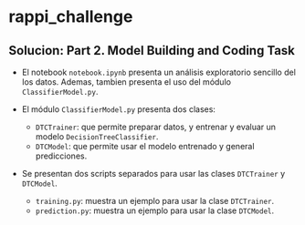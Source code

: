 # rappi_challenge

## Solucion: Part 2. Model Building and Coding Task

- El notebook `notebook.ipynb` presenta un análisis exploratorio sencillo del los datos. Ademas, tambien presenta el uso del módulo `ClassifierModel.py`.

- El módulo `ClassifierModel.py` presenta dos clases:
    * `DTCTrainer`: que permite preparar datos, y entrenar y evaluar un modelo `DecisionTreeClassifier`.
    * `DTCModel`: que permite usar el modelo entrenado y general predicciones.

- Se presentan dos scripts separados para usar las clases `DTCTrainer` y `DTCModel`.
    * `training.py`: muestra un ejemplo para usar la clase `DTCTrainer`.
    * `prediction.py`: muestra un ejemplo para usar la clase `DTCModel`.

